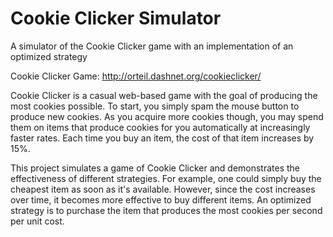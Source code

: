 # Cookie Clicker Simulator
A simulator of the Cookie Clicker game with an implementation of an optimized strategy

Cookie Clicker Game:
http://orteil.dashnet.org/cookieclicker/


Cookie Clicker is a casual web-based game with the goal of producing the most cookies possible. To start, you simply spam the mouse button to produce new cookies. As you acquire more cookies though, you may spend them on items that produce cookies for you automatically at increasingly faster rates. Each time you buy an item, the cost of that item increases by 15%.

This project simulates a game of Cookie Clicker and demonstrates the effectiveness of different strategies. For example, one could simply buy the cheapest item as soon as it's available. However, since the cost increases over time, it becomes more effective to buy different items. An optimized strategy is to purchase the item that produces the most cookies per second per unit cost.


